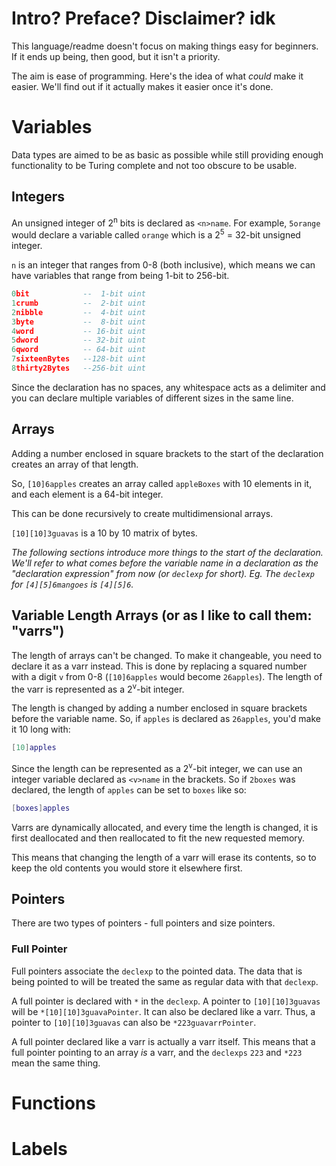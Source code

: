 # Intro? Preface? Disclaimer? idk

This language/readme doesn't focus on making things easy for beginners. If it ends up being, then good, but it isn't a priority.

The aim is ease of programming. Here's the idea of what _could_ make it easier. We'll find out if it actually makes it easier once it's done.

# Variables

Data types are aimed to be as basic as possible while still providing enough functionality to be Turing complete and not too obscure to be usable.

## Integers

An unsigned integer of 2<sup>n</sup> bits is declared as `<n>name`. For example, `5orange` would declare a variable called `orange` which is a 2<sup>5</sup> = 32-bit unsigned integer.

`n` is an integer that ranges from 0-8 (both inclusive), which means we can have variables that range from being 1-bit to 256-bit.

```lua
0bit            --  1-bit uint
1crumb          --  2-bit uint
2nibble         --  4-bit uint
3byte           --  8-bit uint
4word           -- 16-bit uint
5dword          -- 32-bit uint
6qword          -- 64-bit uint
7sixteenBytes   --128-bit uint
8thirty2Bytes   --256-bit uint
```

Since the declaration has no spaces, any whitespace acts as a delimiter and you can declare multiple variables of different sizes in the same line.

## Arrays

Adding a number enclosed in square brackets to the start of the declaration creates an array of that length.

So, `[10]6apples` creates an array called `appleBoxes` with 10 elements in it, and each element is a 64-bit integer.

This can be done recursively to create multidimensional arrays.

`[10][10]3guavas` is a 10 by 10 matrix of bytes.

*The following sections introduce more things to the start of the declaration. We'll refer to what comes before the variable name in a declaration as the "declaration expression" from now (or `declexp` for short). Eg. The `declexp` for `[4][5]6mangoes` is `[4][5]6`.*

## Variable Length Arrays (or as I like to call them: "varrs")

The length of arrays can't be changed. To make it changeable, you need to declare it as a varr instead. This is done by replacing a squared number with a digit `v` from 0-8 (`[10]6apples` would become `26apples`). The length of the varr is represented as a 2<sup>v</sup>-bit integer.

The length is changed by adding a number enclosed in square brackets before the variable name. So, if `apples` is declared as `26apples`, you'd make it 10 long with:

```lua
[10]apples
```

Since the length can be represented as a 2<sup>v</sup>-bit integer, we can use an integer variable declared as `<v>name` in the brackets. So if `2boxes` was declared, the length of `apples` can be set to `boxes` like so:

```lua
[boxes]apples
```

Varrs are dynamically allocated, and every time the length is changed, it is first deallocated and then reallocated to fit the new requested memory.

This means that changing the length of a varr will erase its contents, so to keep the old contents you would store it elsewhere first.

## Pointers

There are two types of pointers - full pointers and size pointers.

### Full Pointer

Full pointers associate the `declexp` to the pointed data. The data that is being pointed to will be treated the same as regular data with that `declexp`.

A full pointer is declared with `*` in the `declexp`. A pointer to `[10][10]3guavas` will be `*[10][10]3guavaPointer`. It can also be declared like a varr. Thus, a pointer to `[10][10]3guavas` can also be `*223guavarrPointer`.

A full pointer declared like a varr is actually a varr itself. This means that a full pointer pointing to an array _is_ a varr, and the `declexps` `223` and `*223` mean the same thing.

# Functions

# Labels

